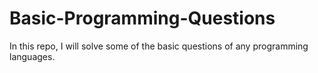 # Basic-Programming-Questions
In this repo, I will solve some of the basic questions of any programming languages.

